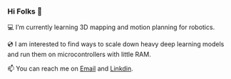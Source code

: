 ### Hi Folks 👋

💻 I’m currently learning 3D mapping and motion planning for robotics.

💿 I am interested to find ways to scale down heavy deep learning models and run them on microcontrollers with little RAM.

📫 You can reach me on [Email](mailto:yohan.legars@gmail.com) and [Linkdin](https://www.linkedin.com/in/yohan-le-gars-3264731b4/).
